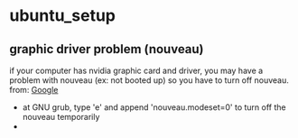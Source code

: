 # ubuntu_setup

## graphic driver problem (nouveau)
if your computer has nvidia graphic card and driver, you may have a problem with nouveau (ex: not booted up)
so you have to turn off nouveau. 
from: [Google](https://blog.neonkid.xyz/66, "google link")

* at GNU grub, type 'e' and append 'nouveau.modeset=0' to turn off the nouveau temporarily
* 
